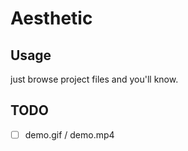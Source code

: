 # Aesthetic

## Usage

just browse project files and you'll know.

## TODO

- [ ] demo.gif / demo.mp4
